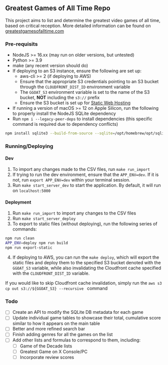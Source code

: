 ## Greatest Games of All Time Repo
This project aims to list and determine the greatest video games of all time, based on critical reception. More detailed
information can be found on [greatestgamesofalltime.com](https://greatestgamesofalltime.com/about.html)

### Pre-requisits
- NodeJS >= 16.xx (may run on older versions, but untested)
- Python >= 3.9
- make (any recent version should do)
- If deploying to an S3 instance, ensure the following are set up:
  - aws-cli >= 2 (if deploying to AWS)
  - Ensure that the appropriate S3 credentials pointing to an S3 bucket through the 
  `CLOUDFRONT_DIST_ID` environment variable
  - The `GGOAT_S3` environment variable is set to the name of the S3 bucket, **NOT** including the `s3://` prefix
  - Ensure the S3 bucket is set up for [Static Web Hosting](https://docs.aws.amazon.com/AmazonS3/latest/userguide/WebsiteHosting.html)
- If running a version of macOS >= 12 on Apple Silicon, run the following to properly install the NodeJS SQLite dependency
- Run `npm i --legacy-peer-deps` to install dependencies (this specific command is required due to dependency conflicts)
```zsh
npm install sqlite3 --build-from-source --sqlite=/opt/homebrew/opt/sqlite --save
```
### Running/Deploying
#### Dev
1. To import any changes made to the CSV files, run `make run_import`
2. If trying to run the dev environment, ensure that the `APP_ENV=dev`. If it is not,
run `export APP_ENV=dev` within your terminal session.
3. Run `make start_server_dev` to start the application. By default, it will run on `localhost:5000`

#### Deployment
1. Run `make run_import` to import any changes to the CSV files
2. Run `make start_server_deploy`
3. To export to static files (without deploying), run the following series of commands:
```bash
npm run clean
APP_ENV=deploy npm run build
npm run export-static
```
4. If deploying to AWS, you can run the `make deploy`, which will export the static files and deploy them to the specified S3 bucket
  denoted with the `GGOAT_S3` variable, while also invalidating the Cloudfront cache specified with the `CLOUDFRONT_DIST_ID` variable.

If you would like to skip Cloudfront cache invalidation, simply run the `aws s3 cp out s3://${GGOAT_S3} --recursive ` command

### Todo
- [ ] Create an API to modify the SQLite DB metadata for each game
- [ ] Update individual game tables to showcase their total, cumulative score 
      similar to how it appears on the main table
- [ ] Better and more refined search bar
- [ ] Finish adding genres for all the games on the list
- [ ] Add other lists and formulas to correspond to them, including:
  - [ ] Game of the Decade lists
  - [ ] Greatest Game on X Console/PC
  - [ ] Incorporate review scores